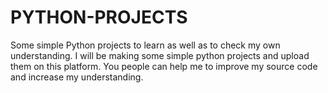 # PYTHON-PROJECTS
Some simple Python projects to learn as well as to check my own understanding.
I will be making some simple python projects and upload them on this platform.
You people can help me to improve my source code and increase my understanding.
